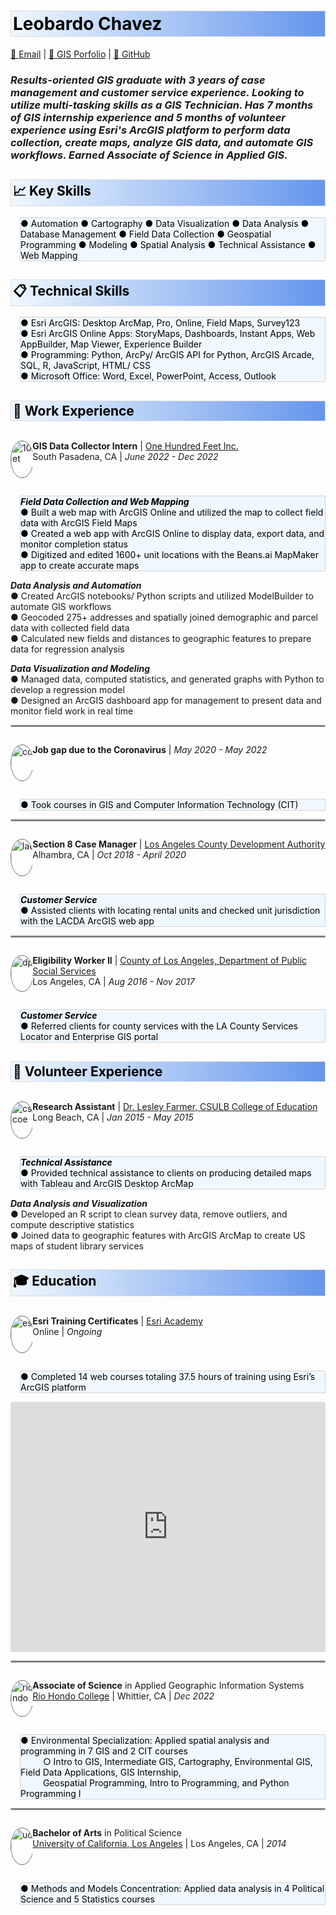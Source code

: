<style>
img {
  border-radius: 50%;
  border: .5px solid gray;
  vertical-align: top;
  width: 57.5px;
  height: 57.5px;}
.section {
  border: 1px ridge gainsboro;
  background: linear-gradient(to right, AliceBlue, CornFlowerBlue);
  color: black;
  padding: 3px;}  
.tab { 
  margin-left: 15px;
  border: 1px ridge lightgray;
  background-color: aliceblue;
  color: black;}
  /* Create two unequal columns that float next to each other */
.column {
  float: left;
  padding: 0px;}
.left {
  width: 7%;}
.right {
  width: 93%;}
/* Clear floats after the columns */
.row:after {
  content: "";
  display: table;
  clear: both;}
hr.solid {
  height: 1px;
  background-color: gray;
  border: 1px solid gray;
  border-radius: 5px}
</style>

<h1 class='section'>Leobardo Chavez</h1>

[📧 Email](mailto:chavezleobardo@hotmail.com) | [📌 GIS Porfolio](https://chavezleobardo.wixsite.com/portfolio/) | [🙂 GitHub](https://github.com/geo-leo/)

<h3><i> Results-oriented GIS graduate with 3 years of case management and customer service experience. Looking to utilize multi-tasking skills as a GIS Technician. Has 7 months of GIS internship experience and 5 months of volunteer experience using Esri's ArcGIS platform to perform data collection, create maps, analyze GIS data, and automate GIS workflows. Earned Associate of Science in Applied GIS. </i></h3>

<h2 class='section'>📈 Key Skills</h2> 
<p class='tab'>
● Automation ● Cartography ● Data Visualization ● Data Analysis ● Database Management ● Field Data Collection ● Geospatial Programming ● Modeling ● Spatial Analysis ● Technical Assistance ● Web Mapping </p>

<h2 class='section'>📋 Technical Skills</h2>
<p class='tab'> 
● Esri ArcGIS: Desktop ArcMap, Pro, Online, Field Maps, Survey123 <br>
● Esri ArcGIS Online Apps: StoryMaps, Dashboards, Instant Apps, Web AppBuilder, Map Viewer, Experience Builder <br>
● Programming: Python, ArcPy/ ArcGIS API for Python, ArcGIS Arcade, SQL, R, JavaScript, HTML/ CSS <br>
● Microsoft Office: Word, Excel, PowerPoint, Access, Outlook </p>

<h2 class='section'>💼 Work Experience</h2>

<div class="row">
  <div class="column left">
    <p align="left">
    <a href="https://www.beans.ai/">
    <img src="https://d25hn4jiqx5f7l.cloudfront.net/companies/logos/original/one-hundred-feet-inc_1534392409.png?1534392409" alt="100feet"/> </a> </p> 
  </div>
  <div class="column right">
    <p><b>GIS Data Collector Intern</b> | <a href="https://www.beans.ai/"> One Hundred Feet Inc.</a> <br>
    South Pasadena, CA | <i>June 2022 - Dec 2022</i> </p>
  </div>
</div>
<p class='tab'>
  <b><i>Field Data Collection and Web Mapping</i></b> <br>
  ● Built a web map with ArcGIS Online and utilized the map to collect field data with ArcGIS Field Maps <br>
  ● Created a web app with ArcGIS Online to display data, export data, and monitor completion status <br>
  ● Digitized and edited 1600+ unit locations with the Beans.ai MapMaker app to create accurate maps <br>

  <b><i>Data Analysis and Automation</i></b> <br>
  ● Created ArcGIS notebooks/ Python scripts and utilized ModelBuilder to automate GIS workflows <br>
  ● Geocoded 275+ addresses and spatially joined demographic and parcel data with collected field data <br> 
  ● Calculated new fields and distances to geographic features to prepare data for regression analysis <br>
  
  <b><i>Data Visualization and Modeling</i></b> <br>
  ● Managed data, computed statistics, and generated graphs with Python to develop a regression model <br>
  ● Designed an ArcGIS dashboard app for management to present data and monitor field work in real time </p>

<hr class="solid">

<div class="row">
  <div class="column left">
    <p align="left">
    <a href="https://en.wikipedia.org/wiki/COVID-19">
    <img src="https://upload.wikimedia.org/wikipedia/commons/archive/0/0d/20200408032558%21COVID-19_Icon.svg" alt="covid"/> </a> </p> 
  </div>
    <div class="column right">
    <p><b>Job gap due to the Coronavirus</b> | <i>May 2020 - May 2022</i> </p>
  </div>
</div>
<p class='tab'>
  ● Took courses in GIS and Computer Information Technology (CIT) </p>

<hr class="solid">

<div class="row">
  <div class="column left">
    <p align="left">
    <a href="https://www.lacda.org/">
    <img src="https://pbs.twimg.com/profile_images/1130520769203589120/pbxJPKn__400x400.jpg" alt="lacda"/> </a> </p>  
  </div>
  <div class="column right">
    <p><b>Section 8 Case Manager</b> | <a href="https://www.lacda.org/"> Los Angeles County Development Authority</a> <br>
    Alhambra, CA | <i>Oct 2018 - April 2020</i> </p>
  </div>
</div>
<p class='tab'>
  <b><i>Customer Service</i></b> <br>
  ● Assisted clients with locating rental units and checked unit jurisdiction with the LACDA ArcGIS web app </p>

<hr class="solid">

<div class="row">
  <div class="column left">
    <p align="left">
    <a href="https://dpss.lacounty.gov/en.html">
    <img src="https://media.glassdoor.com/sqll/134799/los-angeles-department-of-public-social-services-squarelogo-1461748071582.png" alt="dpss"/> </a> </p>
  </div>
  <div class="column right">
    <p><b>Eligibility Worker II</b> | <a href="https://www.lacda.org/"> County of Los Angeles, Department of Public Social Services</a> <br>
    Los Angeles, CA | <i>Aug 2016 - Nov 2017</i> </p>
  </div>
</div>
<p class='tab'> 
  <b><i>Customer Service</i></b> <br>
  ● Referred clients for county services with the LA County Services Locator and Enterprise GIS portal </p>

<h2 class='section'>📝 Volunteer Experience</h2>

<div class="row">
  <div class="column left">
    <p align="left">
    <a href="https://www.csulb.edu/college-of-education/teacher-librarian-services-credential/page/lesley-farmer">
    <img src="https://media.licdn.com/dms/image/C4E0BAQGFZyxYLK-HHQ/company-logo_200_200/0/1576609100943?e=2147483647&v=beta&t=F-mrSR_1V21xGZr_LkdzfSdrVkH5HDVVbemnJ96swqw" alt="csulb coe"/> </a> </p> 
  </div>
  <div class="column right">
    <p><b>Research Assistant</b> | <a href="https://www.csulb.edu/college-of-education/teacher-librarian-services-credential/page/lesley-farmer"> Dr. Lesley Farmer, CSULB College of Education</a> <br>
    Long Beach, CA | <i>Jan 2015 - May 2015</i> </p>
  </div>
</div>
<p class='tab'>
  <b><i>Technical Assistance</i></b> <br>
  ● Provided technical assistance to clients on producing detailed maps with Tableau and ArcGIS Desktop ArcMap <br>
  
  <b><i>Data Analysis and Visualization</i></b> <br>
  ● Developed an R script to clean survey data, remove outliers, and compute descriptive statistics <br>
  ● Joined data to geographic features with ArcGIS ArcMap to create US maps of student library services </p>


<h2 class='section'>🎓 Education</h2>

<div class="row">
  <div class="column left">
    <p align="left">
    <a href="https://www.esri.com/training/">
    <img src="https://pbs.twimg.com/profile_images/1542256481201840128/g0qmJ2od_400x400.png" alt="esri"/> </a> </p>
  </div>
  <div class="column right">
    <p><b>Esri Training Certificates</b> | <a href="https://www.esri.com/training/"> Esri Academy</a> <br>
    Online | <i>Ongoing</i> </p>
  </div>
</div>
<p class='tab'>
  ● Completed 14 web courses totaling 37.5 hours of training using Esri’s ArcGIS platform </p>
<iframe width="100%" height="400" src="https://datastudio.google.com/embed/reporting/fb3f8c62-e8da-41bf-ac34-2a70012fd5b0/page/jqp5C" frameborder="0" style="border:0" allowfullscreen></iframe>

<hr class="solid">

<div class="row">
  <div class="column left">
    <p align="left">
    <a href="https://www.riohondo.edu/">
    <img src="https://upload.wikimedia.org/wikipedia/en/2/27/Rio_hondo_College_logo.svg" alt="riohondo"/> </a> </p> 
  </div>
  <div class="column right">
    <p><b>Associate of Science</b> in Applied Geographic Information Systems <br>
    <a href="https://www.riohondo.edu/"> Rio Hondo College</a> | Whittier, CA | <i>Dec 2022</i> </p>
  </div>
</div>
<p class='tab'>
  ● Environmental Specialization: Applied spatial analysis and programming in 7 GIS and 2 CIT courses <br> &emsp; &emsp;
    ○ Intro to GIS, Intermediate GIS, Cartography, Environmental GIS, Field Data Applications, GIS Internship, <br> &emsp; &emsp;
    Geospatial Programming, Intro to Programming, and Python Programming I</p>

<hr class="solid">

<div class="row">
  <div class="column left">
    <p align="left">
    <a href="https://www.ucla.edu/">
    <img src="https://upload.wikimedia.org/wikipedia/commons/thumb/0/0d/The_University_of_California_UCLA.svg/800px-The_University_of_California_UCLA.svg.png" alt="ucla"/> </a></p> 
  </div>
  <div class="column right">
    <p><b>Bachelor of Arts</b> in Political Science <br>
    <a href="https://www.ucla.edu/"> University of California, Los Angeles</a> | Los Angeles, CA | <i>2014</i> </p>
  </div>
</div>
<p class='tab'>
  ● Methods and Models Concentration: Applied data analysis in 4 Political Science and 5 Statistics courses </p>

